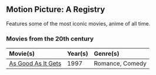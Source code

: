 ## Motion Picture: A Registry

Features some of the most iconic movies, anime of all time.

### Movies from the 20th century

| Movie(s) | Year(s) | Genre(s) |
| :---   | :---  | :--- |
|[As Good As It Gets](https://www.rottentomatoes.com/m/as_good_as_it_gets) | 1997 | Romance, Comedy |
